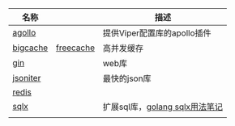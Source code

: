 



| 名称                                            |                                                   | 描述                                                         |
| ----------------------------------------------- | ------------------------------------------------- | ------------------------------------------------------------ |
| [agollo](https://github.com/shima-park/agollo)  |                                                   | 提供Viper配置库的apollo插件                                  |
| [bigcache](https://github.com/allegro/bigcache) | [freecache](https://github.com/coocood/freecache) | 高并发缓存                                                   |
| [gin](https://github.com/gin-gonic/gin)         |                                                   | web库                                                        |
| [jsoniter](http://jsoniter.com/)                |                                                   | 最快的json库                                                 |
| [redis](https://github.com/go-redis/redis)      |                                                   |                                                              |
| [sqlx](https://github.com/jmoiron/sqlx)         |                                                   | 扩展sql库，[golang sqlx用法笔记](https://blog.csdn.net/westhod/article/details/81205758) |
|                                                 |                                                   |                                                              |


